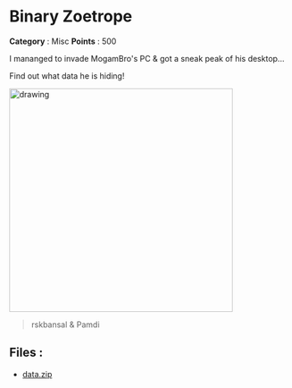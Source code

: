 # Binary Zoetrope

**Category** : Misc
**Points** : 500

I mananged to invade MogamBro's PC & got a sneak peak of his desktop...
Find out what data he is hiding!

<img src="/files/9ae1709b71fc563fb7dd478b697f364d/wallpaper.png" alt="drawing" width="400"/>


> rskbansal & Pamdi

## Files : 
 - [data.zip](./data.zip)


